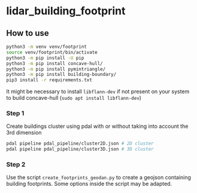 # lidar_building_footprint

## How to use

```bash
python3 -m venv venv/footprint
source venv/footprint/bin/activate
python3 -m pip install -U pip
python3 -m pip install concave-hull/
python3 -m pip install pymintriangle/
python3 -m pip install building-boundary/
pip3 install -r requirements.txt
```
It might be necessary to install `libflann-dev` if not present on your system to build concave-hull (`sudo apt install libflann-dev`)

### Step 1

Create buildings cluster using pdal with or without taking into account the 3rd dimension

```bash
pdal pipeline pdal_pipeline/cluster2D.json # 2D cluster
pdal pipeline pdal_pipeline/cluster3D.json # 3D cluster
```

### Step 2

Use the script `create_footprints_geodan.py` to create a geojson containing building footprints. 
Some options inside the script may be adapted.
